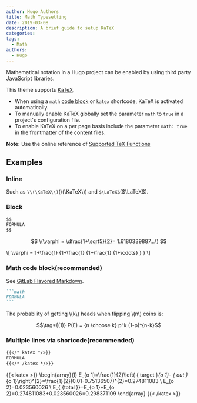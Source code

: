 ```yaml
---
author: Hugo Authors
title: Math Typesetting
date: 2019-03-08
description: A brief guide to setup KaTeX
categories:
tags:
  - Math
authors:
  - Hugo
---
```


Mathematical notation in a Hugo project can be enabled by using third party JavaScript libraries.
<!--more-->

This theme supports [KaTeX](https://katex.org/).

- When using a `math` [code block](#math-code-block) or `katex` shortcode, KaTeX is activated automatically.
- To manually enable KaTeX globally set the parameter `math` to `true` in a project's configuration file.
- To enable KaTeX on a per page basis include the parameter `math: true` in the frontmatter of the content files.

**Note:** Use the online reference of [Supported TeX Functions](https://katex.org/docs/supported.html)

## Examples

### Inline

Such as `\\(\KaTeX\\)`(\\(\KaTeX\\)) and `$\LaTeX$`($\LaTeX$).

### Block

```markdown
$$
FORMULA
$$
```

$$
  \(\varphi = \dfrac{1+\sqrt5}{2}= 1.6180339887…\)
$$

\\[
  \varphi = 1+\frac{1} {1+\frac{1} {1+\frac{1} {1+\cdots} } } 
\\]

### Math code block(recommended)

See [GitLab Flavored Markdown](https://docs.gitlab.com/ee/user/markdown.html#math).

````markdown
```math
FORMULA
```
````

The probability of getting \\(k\\) heads when flipping \\(n\\) coins is:

```math
\tag*{(1)} P(E) = {n \choose k} p^k (1-p)^{n-k}
```

### Multiple lines via shortcode(recommended)

```markdown
{{</* katex */>}}
FORMULA
{{</* /katex */>}}
```

{{< katex >}}
  \begin{array}{l}
  E_{o 1}=\frac{1}{2}\left( { target }_{o 1}- { out }_{o 1}\right)^{2}=\frac{1}{2}(0.01-0.75136507)^{2}=0.274811083 \\
  E_{o 2}=0.023560026 \\
  E_{ {total }}=E_{o 1}+E_{o 2}=0.274811083+0.023560026=0.298371109
  \end{array}
{{< /katex >}}
